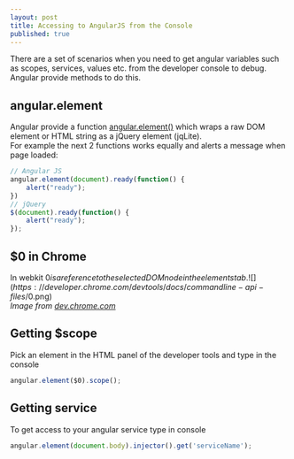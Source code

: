 ```yaml
---
layout: post
title: Accessing to AngularJS from the Console
published: true
---
```





There are a set of scenarios when you need to get angular variables such as scopes, services, values etc. from the developer console to debug. Angular provide methods to do this.

## angular.element
Angular provide a function [angular.element()](https://docs.angularjs.org/api/ng/function/angular.element) which wraps a raw DOM element or HTML string as a jQuery element (jqLite).  
For example the next 2 functions works equally and alerts a message when page loaded:

```javascript
// Angular JS
angular.element(document).ready(function() {
	alert("ready");
})
// jQuery
$(document).ready(function() {
	alert("ready");
});
```
## $0 in Chrome
In webkit $0 is a reference to the selected DOM node in the elements tab.  
![](https://developer.chrome.com/devtools/docs/commandline-api-files/$0.png)  
_Image from [dev.chrome.com](https://developer.chrome.com)_

## Getting $scope
Pick an element in the HTML panel of the developer tools and type in the console

```javascript
angular.element($0).scope();
```
## Getting service
To get access to your angular service type in console

```javascript
angular.element(document.body).injector().get('serviceName');
```
